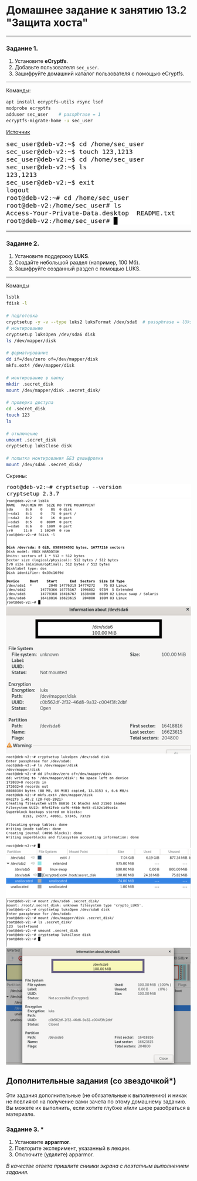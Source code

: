 # Домашнее задание к занятию 13.2 "Защита хоста"

------

### Задание 1.

1. Установите **eCryptfs**.
2. Добавьте пользователя `sec_user`.
3. Зашифруйте домашний каталог пользователя с помощью eCryptfs.

--- 

Команды:
```sh
apt install ecryptfs-utils rsync lsof
modprobe ecryptfs
adduser sec_user    # passphrase = 1
ecryptfs-migrate-home -u sec_user
```
[Источник](https://wiki.debian.org/TransparentEncryptionForHomeFolder)

![task1 screen](https://github.com/paive-media/dz13/blob/main/13-2/dz13-2_task1.png "ecryptfs ex")

---


### Задание 2.

1. Установите поддержку **LUKS**.
2. Создайте небольшой раздел (например, 100 Мб).
3. Зашифруйте созданный раздел с помощью LUKS.

--- 

Команды

```sh
lsblk
fdisk -l

# подготовка
cryptsetup -y -v --type luks2 luksFormat /dev/sda6  # passphrase = lUks
# монтирование
cryptsetup luksOpen /dev/sda6 disk
ls /dev/mapper/disk

# форматирование
dd if=/dev/zero of=/dev/mapper/disk
mkfs.ext4 /dev/mapper/disk

# монтирование в папку
mkdir .secret_disk
mount /dev/mapper/disk .secret_disk/

# проверка доступа
cd .secret_disk
touch 123
ls

# отключение
umount .secret_disk
cryptsetup luksClose disk

# попытка монтирования БЕЗ дешифровки
mount /dev/sda6 .secret_disk/

```

Скрины:

![task2 screen1](https://github.com/paive-media/dz13/blob/main/13-2/dz13-2_task2-1.png "установка библиотеки")
![task2 screen2](https://github.com/paive-media/dz13/blob/main/13-2/dz13-2_task2-2.png "подготовка раздела")
![task2 screen3](https://github.com/paive-media/dz13/blob/main/13-2/dz13-2_task2-3.png "подключение диска")
![task2 screen4](https://github.com/paive-media/dz13/blob/main/13-2/dz13-2_task2-4.png "подключение диска")
![task2 screen5](https://github.com/paive-media/dz13/blob/main/13-2/dz13-2_task2-5.png "подключение диска")
![task2 screen6](https://github.com/paive-media/dz13/blob/main/13-2/dz13-2_task2-6.png "проверка доступа")
![task2 screen7](https://github.com/paive-media/dz13/blob/main/13-2/dz13-2_task2-7.png "отключенное состояние")



## Дополнительные задания (со звездочкой*)

Эти задания дополнительные (не обязательные к выполнению) и никак не повлияют на получение вами зачета по этому домашнему заданию. Вы можете их выполнить, если хотите глубже и/или шире разобраться в материале.

### Задание 3. *

1. Установите **apparmor**.
2. Повторите эксперимент, указанный в лекции.
3. Отключите (удалите) apparmor.


*В качестве ответа пришлите снимки экрана с поэтапным выполнением задания.*



